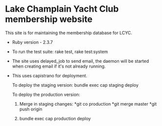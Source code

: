 # Lake Champlain Yacht Club membership website

This site is for maintaining the membership database for LCYC.


* Ruby version - 2.3.7

* To run the test suite: rake test, rake test:system

* The site uses delayed_job to send email, the daemon will be started when creating email if it's not already running.

* This uses capistrano for deployment.

  To deploy the staging version: bundle exec cap staging deploy

  To deploy the production version:

  1. Merge in staging changes:
  *git co production
  *git merge master
  *git push origin

  2. bundle exec cap production deploy
